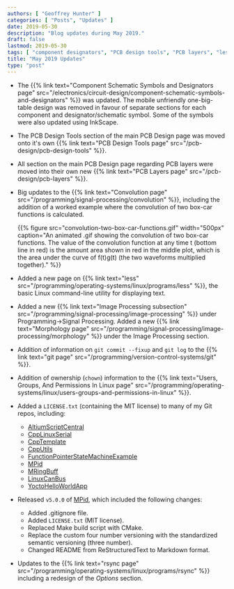 ```yaml
---
authors: [ "Geoffrey Hunter" ]
categories: [ "Posts", "Updates" ]
date: 2019-05-30
description: "Blog updates during May 2019."
draft: false
lastmod: 2019-05-30
tags: [ "component designators", "PCB design tools", "PCB layers", "less", "convolution", "git", "fixup", "logs", "chown", "ownership", "Linux", "image processing" ]
title: "May 2019 Updates"
type: "post"
---
```


* The {{% link text="Component Schematic Symbols and Designators page" src="/electronics/circuit-design/component-schematic-symbols-and-designators" %}} was updated. The mobile unfriendly one-big-table design was removed in favour of separate sections for each component and designator/schematic symbol. Some of the symbols were also updated using InkScape.

* The PCB Design Tools section of the main PCB Design page was moved onto it's own {{% link text="PCB Design Tools page" src="/pcb-design/pcb-design-tools" %}}.

* All section on the main PCB Design page regarding PCB layers were moved into their own new {{% link text="PCB Layers page" src="/pcb-design/pcb-layers" %}}.

* Big updates to the {{% link text="Convolution page" src="/programming/signal-processing/convolution" %}}, including the addition of a worked example where the convolution of two box-car functions is calculated.

    {{% figure src="convolution-two-box-car-functions.gif" width="500px" caption="An animated .gif showing the convolution of two box-car functions. The value of the convolution function at any time t (bottom line in red) is the amount area shown in red in the middle plot, which is the area under the curve of f(t)g(t) (the two waveforms multiplied together)." %}}

* Added a new page on {{% link text="less" src="/programming/operating-systems/linux/programs/less" %}}, the basic Linux command-line utility for displaying text.

* Added a new {{% link text="Image Processing subsection" src="/programming/signal-processing/image-processing" %}} under Programming->Signal Processing. Added a new {{% link text="Morphology page" src="/programming/signal-processing/image-processing/morphology" %}} under the Image Processing section.

* Addition of information on `git commit --fixup` and `git log` to the {{% link text="git page" src="/programming/version-control-systems/git" %}}.

* Addition of ownership (`chown`) information to the {{% link text="Users, Groups, And Permissions In Linux page" src="/programming/operating-systems/linux/users-groups-and-permissions-in-linux" %}}.

* Added a `LICENSE.txt` (containing the MIT license) to many of my Git repos, including:
    * [AltiumScriptCentral](https://github.com/gbmhunter/AltiumScriptCentral)
    * [CppLinuxSerial](https://github.com/gbmhunter/CppLinuxSerial)
    * [CppTemplate](https://github.com/gbmhunter/CppTemplate)
    * [CppUtils](https://github.com/gbmhunter/CppUtils)
    * [FunctionPointerStateMachineExample](https://github.com/gbmhunter/FunctionPointerStateMachineExample)
    * [MPid](https://github.com/gbmhunter/MPid)
    * [MRingBuff](https://github.com/gbmhunter/MRingBuff)
    * [LinuxCanBus](https://github.com/gbmhunter/LinuxCanBus)
    * [YoctoHelloWorldApp](https://github.com/gbmhunter/YoctoHelloWorldApp)

* Released `v5.0.0` of [MPid](https://github.com/gbmhunter/MPid), which included the following changes:
    * Added .gitignore file.
    * Added `LICENSE.txt` (MIT license).
    * Replaced Make build script with CMake.
    * Replace the custom four number versioning with the standardized semantic versioning (three number).
    * Changed README from ReStructuredText to Markdown format.

* Updates to the {{% link text="rsync page" src="/programming/operating-systems/linux/programs/rsync" %}} including a redesign of the _Options_ section.